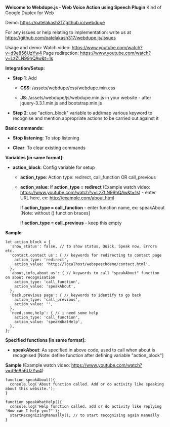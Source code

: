 **Welcome to Webdupe.js - Web Voice Action using Speech Plugin**
Kind of Google Duplex for Web

Demo: https://patelakash317.github.io/webdupe

For any issues or help relating to implementation: write us at https://github.com/patelakash317/webdupe.js/issues

Usage and demo:
 Watch video: https://www.youtube.com/watch?v=d9e856UzYw4
 Page redirection: https://www.youtube.com/watch?v=LzZLN99hQAw&t=1s

**Integration/Setup:**
  - **Step 1**: Add 
    
    - **CSS**: /assets/webdupe/css/webdupe.min.css

    - **JS**: /assets/webdupe/js/webdupe.min.js in your website - after jquery-3.3.1.min.js and bootstrap.min.js
  
  - **Step 2**: use "action_block" variable to add/map various keyword to recognise and mention appropriate actions to be carried out against it

**Basic commands:**
   - **Stop listening**: To stop listening

   - **Clear**: To clear existing commands

**Variables [in same format]:**
   - **action_block**: Config variable for setup
       - **action_type**: Action type: redirect, call_function OR call_previous

       - **action_value:** 
          If **action_type = redirect** (Example watch video: https://www.youtube.com/watch?v=LzZLN99hQAw&t=1s)
             - enter URL here, ex: http://example.com/about.html

          If **action_type = call_function**
             - enter function name, ex: speakAbout 
             [Note: without () function braces]

          If **action_type = call_previous**
             - keep this empty


**Sample**
```
let action_block = {
  'show_status': false, // to show status, Quick, Speak now, Errors etc.
  'contact,contact us': { // keywords for redirecting to contact page
    action_type: 'redirect',
    action_value: 'http://localhost/webspeechdemo/contact.html',
  },
  'about,info,about us': { // keywords to call "speakAbout" function on about recognisation
    action_type: 'call_function', 
    action_value: 'speakAbout',
  },
  'back,previous page': { // keywords to identify to go back
    action_type: 'call_previous',
    action_value: '',
  },
  'need,some,help': { // i need some help
    action_type: 'call_function',
    action_value: 'speakWhatHelp',
  },
};
```
      

**Specified functions [in same format]:**
   - **speakAbout**: As specified in above code, used to call when about is recognised 
        [Note: define function after defining variable "action_block"]

**Sample** (Example watch video: https://www.youtube.com/watch?v=d9e856UzYw4)
```
function speakAbout(){
  console.log('About function called. Add or do activity like speaking about this website.');
}
```

```
function speakWhatHelp(){
  console.log('Help function called. add or do activity like replying "How can I help you?"');
  startRecognizingManually(); // to start recognising again manually
}
```